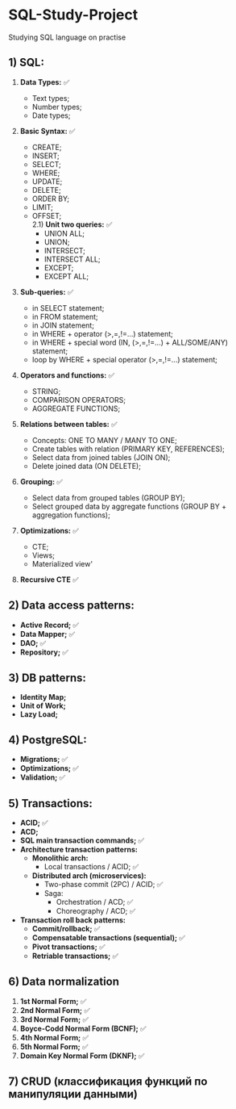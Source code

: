 # SQL-Study-Project
Studying SQL language on practise

## 1) SQL: 
  1) **Data Types:** ✅
     - Text types;
     - Number types;
     - Date types;
  2) **Basic Syntax:** ✅
     - CREATE;
     - INSERT;
     - SELECT;
     - WHERE;
     - UPDATE;
     - DELETE;
     - ORDER BY;
     - LIMIT;
     - OFFSET;  
     2.1) **Unit two queries:** ✅
       - UNION ALL;
       - UNION;
       - INTERSECT;
       - INTERSECT ALL;
       - EXCEPT;
       - EXCEPT ALL;

  3) **Sub-queries:** ✅
     - in SELECT statement;
     - in FROM statement;
     - in JOIN statement;
     - in WHERE + operator (>,=,!=...) statement;
     - in WHERE + special word (IN, (>,=,!=...) + ALL/SOME/ANY) statement;
     - loop by WHERE + special operator (>,=,!=...) statement;
  4) **Operators and functions:** ✅
     - STRING;
     - COMPARISON OPERATORS;
     - AGGREGATE FUNCTIONS;
  5) **Relations between tables:** ✅
     - Concepts: ONE TO MANY / MANY TO ONE;
     - Create tables with relation (PRIMARY KEY, REFERENCES);
     - Select data from joined tables (JOIN ON);
     - Delete joined data (ON DELETE);
  6) **Grouping:** ✅
     - Select data from grouped tables (GROUP BY);
     - Select grouped data by aggregate functions (GROUP BY + aggregation functions);
  7) **Optimizations:** ✅
     - CTE;
     - Views;
     - Materialized view'  
  8) **Recursive CTE** ✅

## 2) Data access patterns: 
  - **Active Record;** ✅
  - **Data Mapper;**  ✅
  - **DAO;** ✅
  - **Repository;** ✅

## 3) DB patterns:
  -  **Identity Map;**
  -  **Unit of Work;**
  -  **Lazy Load;**

## 4) PostgreSQL: 
  - **Migrations;** ✅
  - **Optimizations;** ✅
  - **Validation;** ✅

## 5) Transactions: 
  - **ACID;** ✅
  - **ACD;**
  - **SQL main transaction commands;** ✅
  - **Architecture transaction patterns:** 
    - **Monolithic arch:**
      - Local transactions / ACID; ✅
    - **Distributed arch (microservices):**
      - Two-phase commit (2PC) / ACID; ✅
      - Saga:
        - Orchestration / ACD; ✅
        - Choreography / ACD; ✅
  - **Transaction roll back patterns:**
    - **Commit/rollback;** ✅
    - **Compensatable transactions (sequential);**  ✅
    - **Pivot transactions;**  ✅
    - **Retriable transactions;**  ✅

## 6) Data normalization
  1. **1st Normal Form;** ✅
  2. **2nd Normal Form;** ✅
  3. **3rd Normal Form;** ✅
  4. **Boyce-Codd Normal Form (BCNF);** ✅
  5. **4th Normal Form;** ✅
  6. **5th Normal Form;** ✅
  7. **Domain Key Normal Form (DKNF);** ✅

## 7) CRUD (классификация функций по манипуляции данными)